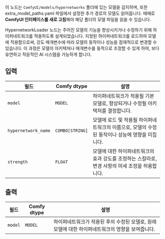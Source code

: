 이 노드는 `ComfyUI/models/hypernetworks` 폴더에 있는 모델을 감지하며, 또한 extra_model_paths.yaml 파일에서 설정한 추가 경로의 모델도 읽어옵니다. 때때로 **ComfyUI 인터페이스를 새로 고침**해야 해당 폴더의 모델 파일을 읽을 수 있습니다.

HypernetworkLoader 노드는 주어진 모델의 기능을 향상시키거나 수정하기 위해 하이퍼네트워크를 적용하도록 설계되었습니다. 지정된 하이퍼네트워크를 로드하여 모델에 적용함으로써, 강도 매개변수에 따라 모델의 동작이나 성능을 잠재적으로 변경할 수 있습니다. 이 과정은 모델의 아키텍처나 매개변수를 동적으로 조정할 수 있게 하여, 보다 유연하고 적응적인 AI 시스템을 가능하게 합니다.

## 입력

| 필드                 | Comfy dtype       | 설명                                                                                  |
|-----------------------|-------------------|----------------------------------------------------------------------------------------------|
| `model`               | `MODEL`           | 하이퍼네트워크가 적용될 기본 모델로, 향상되거나 수정될 아키텍처를 결정합니다. |
| `hypernetwork_name`  | `COMBO[STRING]`   | 모델에 로드 및 적용될 하이퍼네트워크의 이름으로, 모델의 수정된 동작이나 성능에 영향을 미칩니다. |
| `strength`            | `FLOAT`           | 모델에 대한 하이퍼네트워크의 효과 강도를 조정하는 스칼라로, 변경 사항의 미세 조정을 허용합니다. |

## 출력

| 필드   | Comfy dtype | 설명                                                              |
|---------|-------------|--------------------------------------------------------------------------|
| `model` | `MODEL`     | 하이퍼네트워크가 적용된 후의 수정된 모델로, 원래 모델에 대한 하이퍼네트워크의 영향을 보여줍니다. |
